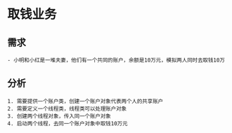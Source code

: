 # 取钱业务
## 需求
    - 小明和小红是一堆夫妻，他们有一个共同的账户，余额是10万元，模拟两人同时去取钱10万
## 分析
    1. 需要提供一个账户类，创建一个账户对象代表两个人的共享账户
    2. 需要定义一个线程类，线程类可以处理账户对象
    3. 创建两个线程对象，传入同一个账户对象
    4. 启动两个线程，去同一个账户对象中取钱10万元

